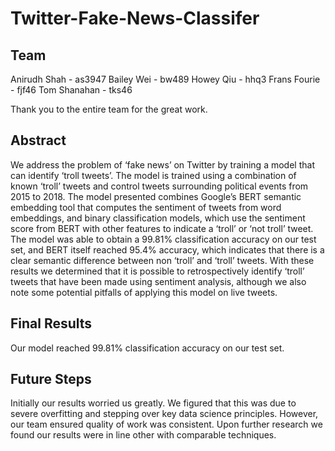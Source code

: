 # Twitter-Fake-News-Classifer

## Team

Anirudh Shah - as3947
Bailey Wei - bw489
Howey Qiu - hhq3
Frans Fourie - fjf46
Tom Shanahan - tks46

Thank you to the entire team for the great work.

## Abstract

We address the problem of ‘fake news’ on Twitter by training a model that can identify ‘troll tweets’. The model is trained using a combination of known ‘troll’ tweets and control tweets surrounding political events from 2015 to 2018. The model presented combines Google’s BERT semantic embedding tool that computes the sentiment of tweets from word embeddings, and binary classification models, which use the sentiment score from BERT with other features to indicate a ‘troll’ or ‘not troll’ tweet. The model was able to obtain a 99.81% classification accuracy on our test set, and BERT itself reached 95.4% accuracy, which indicates that there is a clear semantic difference between non ‘troll’ and ‘troll’ tweets. With these results we determined that it is possible to retrospectively identify ‘troll’ tweets that have been made using sentiment analysis, although we also note some potential pitfalls of applying this model on live tweets. 

## Final Results

Our model reached  99.81% classification accuracy on our test set. 

## Future Steps

Initially our results worried us greatly. We figured that this was due to severe overfitting and stepping over key data science principles. However, our team ensured quality of work was consistent. Upon further research we found our results were in line other with comparable techniques. 